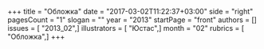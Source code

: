 +++
title = "Обложка"
date = "2017-03-02T11:22:37+03:00"
side = "right"
pagesCount = "1"
slogan = ""
year = "2013"
startPage = "front"
authors = []
issues = [ "2013_02",]
illustrators = [ "Юстас",]
month = "02"
rubrics = [ "Обложка",]
+++
